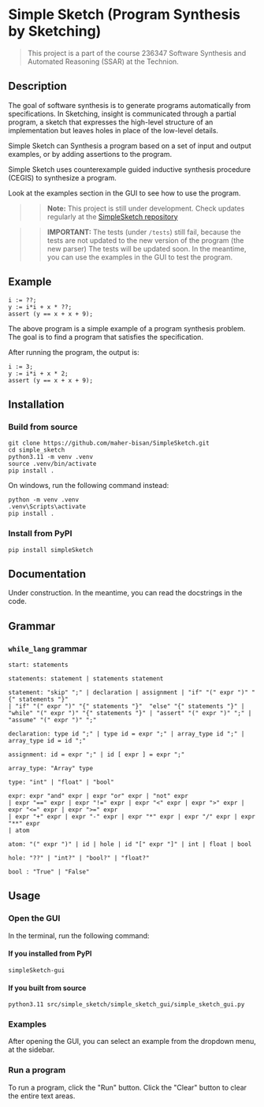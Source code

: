 # Simple Sketch (Program Synthesis by Sketching)

>This project is a part of the course 236347 Software Synthesis and Automated Reasoning (SSAR) at the Technion.

## Description

The goal of software synthesis is to generate programs automatically from specifications.
In Sketching, insight is communicated through a partial program, a sketch that
expresses the high-level structure of an implementation but leaves holes in place of the low-level details.

Simple Sketch can Synthesis a program based on a set of input and output examples, or by adding assertions to the program.

Simple Sketch uses counterexample guided inductive synthesis procedure (CEGIS) to synthesize a program.

Look at the examples section in the GUI to see how to use the program.

>> **Note:** This project is still under development. Check updates regularly at the [SimpleSketch repository](https://github.com/maher-bisan/SimpleSketch)

>>**IMPORTANT:** The tests (under `/tests`) still fail, because the tests are not updated to the new version of the program (the new parser)
The tests will be updated soon. In the meantime, you can use the examples in the GUI to test the program.

## Example

```
i := ??;
y := i*i + x * ??;
assert (y == x + x + 9);
```
The above program is a simple example of a program synthesis problem.
The goal is to find a program that satisfies the specification.

After running the program, the output is:

```
i := 3;
y := i*i + x * 2;
assert (y == x + x + 9);
```

## Installation

### Build from source

```
git clone https://github.com/maher-bisan/SimpleSketch.git
cd simple_sketch
python3.11 -m venv .venv
source .venv/bin/activate
pip install .
```

On windows, run the following command instead:

```
python -m venv .venv
.venv\Scripts\activate
pip install .
```

### Install from PyPI

```
pip install simpleSketch
```

## Documentation

Under construction. In the meantime, you can read the docstrings in the code.

## Grammar

### `while_lang` grammar

```lark
start: statements

statements: statement | statements statement

statement: "skip" ";" | declaration | assignment | "if" "(" expr ")" "{" statements "}" 
| "if" "(" expr ")" "{" statements "}"  "else" "{" statements "}" | "while" "(" expr ")" "{" statements "}" | "assert" "(" expr ")" ";" | "assume" "(" expr ")" ";"

declaration: type id ";" | type id = expr ";" | array_type id ";" | array_type id = id ";"

assignment: id = expr ";" | id [ expr ] = expr ";"

array_type: "Array" type

type: "int" | "float" | "bool"

expr: expr "and" expr | expr "or" expr | "not" expr 
| expr "==" expr | expr "!=" expr | expr "<" expr | expr ">" expr | expr "<=" expr | expr ">=" expr
| expr "+" expr | expr "-" expr | expr "*" expr | expr "/" expr | expr "**" expr
| atom

atom: "(" expr ")" | id | hole | id "[" expr "]" | int | float | bool

hole: "??" | "int?" | "bool?" | "float?"

bool : "True" | "False"

```
<!-- 
### Grammar for the condition (in z3 format)

```lark

```
 -->

## Usage

### Open the GUI

In the terminal, run the following command:

#### If you installed from PyPI

```
simpleSketch-gui
```

#### If you built from source

```
python3.11 src/simple_sketch/simple_sketch_gui/simple_sketch_gui.py
```


### Examples

After opening the GUI, you can select an example from the dropdown menu, at the sidebar.

### Run a program

To run a program, click the "Run" button.
Click the "Clear" button to clear the entire text areas.
